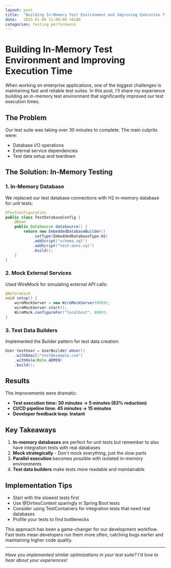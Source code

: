 ```yaml
---
layout: post
title:  "Building In-Memory Test Environment and Improving Execution Time"
date:   2025-01-06 11:00:00 +0100
categories: testing performance
---
```


# Building In-Memory Test Environment and Improving Execution Time

When working on enterprise applications, one of the biggest challenges is maintaining fast and reliable test suites. In this post, I'll share my experience building an in-memory test environment that significantly improved our test execution times.

## The Problem

Our test suite was taking over 30 minutes to complete. The main culprits were:
- Database I/O operations
- External service dependencies
- Test data setup and teardown

## The Solution: In-Memory Testing

### 1. In-Memory Database
We replaced our test database connections with H2 in-memory database for unit tests:

```java
@TestConfiguration
public class TestDatabaseConfig {
    @Bean
    public DataSource dataSource() {
        return new EmbeddedDatabaseBuilder()
            .setType(EmbeddedDatabaseType.H2)
            .addScript("schema.sql")
            .addScript("test-data.sql")
            .build();
    }
}
```

### 2. Mock External Services
Used WireMock for simulating external API calls:

```java
@BeforeEach
void setup() {
    wireMockServer = new WireMockServer(8089);
    wireMockServer.start();
    WireMock.configureFor("localhost", 8089);
}
```

### 3. Test Data Builders
Implemented the Builder pattern for test data creation:

```java
User testUser = UserBuilder.aUser()
    .withEmail("test@example.com")
    .withRole(Role.ADMIN)
    .build();
```

## Results

The improvements were dramatic:
- **Test execution time: 30 minutes → 5 minutes (83% reduction)**
- **CI/CD pipeline time: 45 minutes → 15 minutes**
- **Developer feedback loop: Instant**

## Key Takeaways

1. **In-memory databases** are perfect for unit tests but remember to also have integration tests with real databases
2. **Mock strategically** - Don't mock everything, just the slow parts
3. **Parallel execution** becomes possible with isolated in-memory environments
4. **Test data builders** make tests more readable and maintainable

## Implementation Tips

- Start with the slowest tests first
- Use @DirtiesContext sparingly in Spring Boot tests
- Consider using TestContainers for integration tests that need real databases
- Profile your tests to find bottlenecks

This approach has been a game-changer for our development workflow. Fast tests mean developers run them more often, catching bugs earlier and maintaining higher code quality.

---

*Have you implemented similar optimizations in your test suite? I'd love to hear about your experiences!*